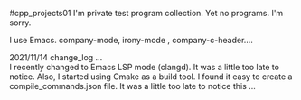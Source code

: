 #cpp_projects01
I'm private test program collection.
Yet no programs. I'm sorry.

I use Emacs. company-mode, irony-mode , company-c-header....

2021/11/14 change_log ...  
I recently changed to Emacs LSP mode (clangd). It was a little too late to notice. Also, I started using Cmake as a build tool. I found it easy to create a compile_commands.json file. It was a little too late to notice this ...
